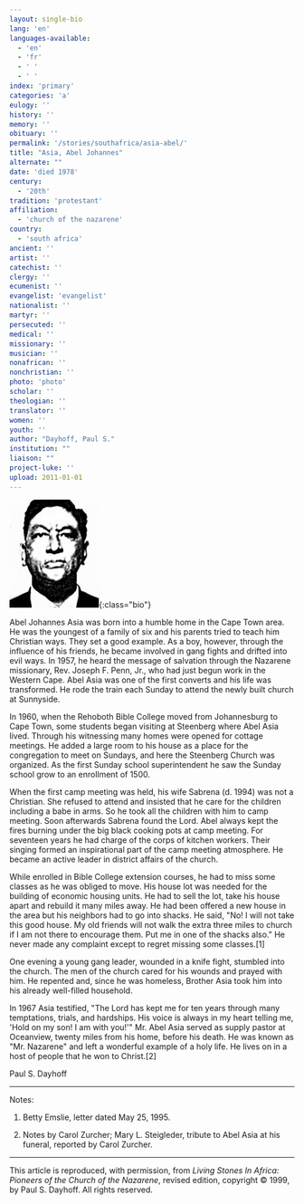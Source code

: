 ```yaml
---
layout: single-bio
lang: 'en'
languages-available:
  - 'en'
  - 'fr'
  - ' '
  - ' '
index: 'primary'
categories: 'a'
eulogy: ''
history: ''
memory: ''
obituary: ''
permalink: '/stories/southafrica/asia-abel/'
title: "Asia, Abel Johannes"
alternate: ""
date: 'died 1978'
century:
  - '20th'
tradition: 'protestant'
affiliation:
  - 'church of the nazarene'
country:
  - 'south africa'
ancient: ''
artist: ''
catechist: ''
clergy: ''
ecumenist: ''
evangelist: 'evangelist'
nationalist: ''
martyr: ''
persecuted: ''
medical: ''
missionary: ''
musician: ''
nonafrican: ''
nonchristian: ''
photo: 'photo'
scholar: ''
theologian: ''
translator: ''
women: ''
youth: ''
author: "Dayhoff, Paul S."
institution: ""
liaison: ""
project-luke: ''
upload: 2011-01-01
---
```


![Abel Johannes Asia](/images/bio-pics/southafrica/asia-abel/asia-abel.jpg){:class="bio"}

Abel Johannes Asia was born into a humble home in the Cape Town area.  He was the youngest of a  family of six and his parents tried to teach him Christian ways.  They set a good example.  As a boy, however, through the influence of his friends, he became involved in gang fights and drifted into evil ways.  In 1957, he heard the message of salvation through the Nazarene missionary,  Rev. Joseph F. Penn, Jr.,  who had just begun work in the Western Cape.  Abel Asia was one of the first converts and his life was transformed.  He rode the train each Sunday to attend the newly built church at Sunnyside.

In 1960, when the Rehoboth Bible College moved from Johannesburg to Cape Town, some students began visiting at Steenberg where Abel Asia lived.  Through his witnessing many homes were opened for cottage meetings.  He added a large room to his house as a place for the congregation to meet on Sundays, and here the Steenberg Church was organized.  As the first Sunday school superintendent he saw the Sunday school grow to an enrollment of 1500.

When the first camp meeting was held, his wife Sabrena (d. 1994) was not a Christian.  She refused to attend and insisted that he care for the children including a babe in arms.  So he took all the children with him to camp meeting.  Soon afterwards Sabrena found the Lord.  Abel always kept the fires burning under the big black cooking pots at camp meeting.  For seventeen years he had charge of the corps of kitchen workers.  Their singing formed an inspirational part of the camp meeting atmosphere.  He became an active leader in district affairs of the church.

While enrolled in Bible College extension courses, he had to miss some classes as he was obliged to move.  His house lot was needed for the building of economic housing units.  He had to sell the lot, take his house apart and rebuild it many miles away.  He had been offered a new house in the area but his neighbors had to go into shacks.  He said, "No!  I will not take this good house.  My old friends will not walk the extra three miles to church if I am not there to encourage them.  Put me in one of the shacks also."  He never made any complaint except to regret missing some classes.[1]

One evening a young gang leader, wounded in a knife fight, stumbled into the church.  The men of the church cared for his wounds and prayed with him.  He repented and, since he was homeless, Brother Asia took him into his already well-filled household.

In 1967 Asia testified, "The Lord has kept me for ten years through many temptations, trials, and hardships.  His voice is always in my heart telling me, 'Hold on my son!  I am with you!'"  Mr. Abel Asia served as supply pastor at Oceanview, twenty miles from his home, before his death.  He was known as "Mr. Nazarene" and left a wonderful example of a holy life.  He lives on in a host of people that he won to Christ.[2]

Paul S. Dayhoff

---

Notes:

1. Betty Emslie, letter dated May 25, 1995.

2. Notes by Carol Zurcher; Mary L. Steigleder, tribute to Abel Asia at his funeral, reported by Carol Zurcher.

---

This article is reproduced, with permission, from *Living Stones In Africa: Pioneers of the Church of the Nazarene*, revised edition, copyright &copy; 1999, by Paul S. Dayhoff.  All rights reserved.
